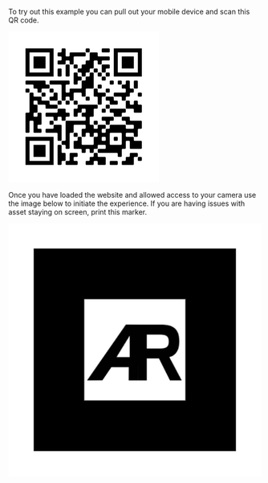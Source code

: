 To try out this example you can pull out your mobile device and scan this QR code. 

<img style="text-align:center" src="https://raw.githubusercontent.com/charlie5610/AR-Example/master/assets/frame.png">

Once you have loaded the website and allowed access to your camera use the image below to initiate the experience. If you are having issues with asset staying on screen, print this marker.



<img style="text-align:center" src="https://raw.githubusercontent.com/charlie5610/AR-Example/master/assets/default-marker.png">



<style type="text/css">
  img {
    text-align:center;
  }
</style>

